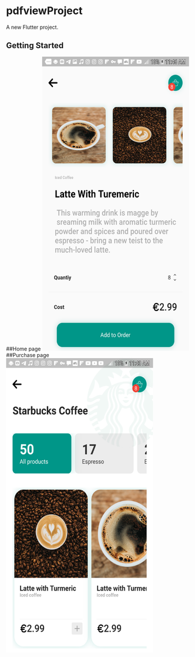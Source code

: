 # pdfviewProject

A new Flutter project.

## Getting Started

##Home page
<img src="https://github.com/jayfox123/appPart2/blob/master/screens/Screenshot_20200727-114649.png" width="400 " height="800">
##Purchase page
<img src="https://github.com/jayfox123/appPart2/blob/master/screens/Screenshot_20200727-114358.png" width="400 " height="800">
